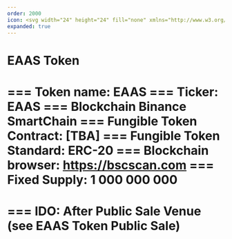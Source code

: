 ```yaml
---
order: 2000
icon: <svg width="24" height="24" fill="none" xmlns="http://www.w3.org/2000/svg"><path d="M10.968 15.22H9.302a.527.527 0 0 1-.374-.155.54.54 0 0 1-.157-.377v-1.252c0-.142.057-.278.156-.379.1-.1.234-.157.375-.157h5.396a.89.89 0 0 0 .632-.252c.17-.164.27-.39.276-.627 0-.143.057-.279.156-.38.1-.1.234-.157.375-.157a.863.863 0 0 0 .61-.26.885.885 0 0 0 .253-.62V9.288a.89.89 0 0 0-.254-.623.869.869 0 0 0-.614-.258.52.52 0 0 1-.489-.324.537.537 0 0 1-.041-.203.92.92 0 0 0-.28-.627.897.897 0 0 0-.631-.252H9.267a.863.863 0 0 0-.614.258.885.885 0 0 0-.255.621.537.537 0 0 1-.15.377.524.524 0 0 1-.37.16h-.01a.863.863 0 0 0-.614.257.885.885 0 0 0-.254.622v5.419c0 .233.091.457.254.621a.863.863 0 0 0 .614.258.52.52 0 0 1 .489.324.538.538 0 0 1 .041.203c0 .233.092.457.255.622a.863.863 0 0 0 .614.257h6.508a.873.873 0 0 0 .648-.247.895.895 0 0 0 .2-.996.895.895 0 0 0-.5-.486.873.873 0 0 0-.348-.056l-4.807.006ZM8.767 9.335c-.001-.141.053-.277.151-.378a.524.524 0 0 1 .37-.159h5.433c.14 0 .274.056.374.155.1.1.157.235.159.377v1.249a.539.539 0 0 1-.321.493.52.52 0 0 1-.201.042H9.297a.525.525 0 0 1-.369-.15.538.538 0 0 1-.161-.367V9.335Z" fill="#000"/><path fill-rule="evenodd" clip-rule="evenodd" d="M12 1C5.925 1 1 5.925 1 12s4.925 11 11 11 11-4.925 11-11S18.075 1 12 1ZM2.5 12a9.5 9.5 0 1 1 19 0 9.5 9.5 0 0 1-19 0Z" /></svg>
expanded: true
---
```


# EAAS Token

=== Token name:
EAAS
=== Ticker:
EAAS
=== Blockchain
Binance SmartChain
=== Fungible Token Contract:
[TBA]
=== Fungible Token Standard:
ERC-20
=== Blockchain browser:
https://bscscan.com
=== Fixed Supply:
1 000 000 000
===
=== IDO:
After Public Sale Venue (see EAAS Token Public Sale)
===
